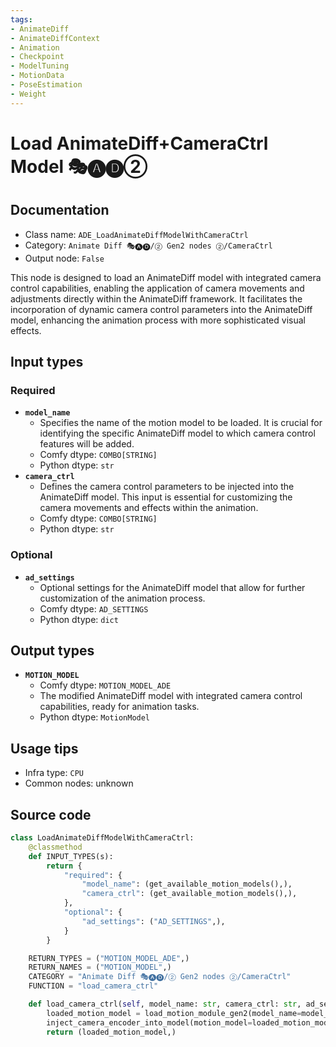```yaml
---
tags:
- AnimateDiff
- AnimateDiffContext
- Animation
- Checkpoint
- ModelTuning
- MotionData
- PoseEstimation
- Weight
---
```


# Load AnimateDiff+CameraCtrl Model 🎭🅐🅓②
## Documentation
- Class name: `ADE_LoadAnimateDiffModelWithCameraCtrl`
- Category: `Animate Diff 🎭🅐🅓/② Gen2 nodes ②/CameraCtrl`
- Output node: `False`

This node is designed to load an AnimateDiff model with integrated camera control capabilities, enabling the application of camera movements and adjustments directly within the AnimateDiff framework. It facilitates the incorporation of dynamic camera control parameters into the AnimateDiff model, enhancing the animation process with more sophisticated visual effects.
## Input types
### Required
- **`model_name`**
    - Specifies the name of the motion model to be loaded. It is crucial for identifying the specific AnimateDiff model to which camera control features will be added.
    - Comfy dtype: `COMBO[STRING]`
    - Python dtype: `str`
- **`camera_ctrl`**
    - Defines the camera control parameters to be injected into the AnimateDiff model. This input is essential for customizing the camera movements and effects within the animation.
    - Comfy dtype: `COMBO[STRING]`
    - Python dtype: `str`
### Optional
- **`ad_settings`**
    - Optional settings for the AnimateDiff model that allow for further customization of the animation process.
    - Comfy dtype: `AD_SETTINGS`
    - Python dtype: `dict`
## Output types
- **`MOTION_MODEL`**
    - Comfy dtype: `MOTION_MODEL_ADE`
    - The modified AnimateDiff model with integrated camera control capabilities, ready for animation tasks.
    - Python dtype: `MotionModel`
## Usage tips
- Infra type: `CPU`
- Common nodes: unknown


## Source code
```python
class LoadAnimateDiffModelWithCameraCtrl:
    @classmethod
    def INPUT_TYPES(s):
        return {
            "required": {
                "model_name": (get_available_motion_models(),),
                "camera_ctrl": (get_available_motion_models(),),
            },
            "optional": {
                "ad_settings": ("AD_SETTINGS",),
            }
        }

    RETURN_TYPES = ("MOTION_MODEL_ADE",)
    RETURN_NAMES = ("MOTION_MODEL",)
    CATEGORY = "Animate Diff 🎭🅐🅓/② Gen2 nodes ②/CameraCtrl"
    FUNCTION = "load_camera_ctrl"

    def load_camera_ctrl(self, model_name: str, camera_ctrl: str, ad_settings: AnimateDiffSettings=None):
        loaded_motion_model = load_motion_module_gen2(model_name=model_name, motion_model_settings=ad_settings)
        inject_camera_encoder_into_model(motion_model=loaded_motion_model, camera_ctrl_name=camera_ctrl)
        return (loaded_motion_model,)

```

